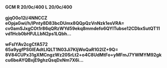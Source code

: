 #### GCM R 20/0c/400 L 20/0c/400
**gjqO0o12i/4NNCCZ**<br/>**eOpjaGwi/h/lPnty8D83bcDUmx8QQpQzVnNzk1esVRA=**<br/>**cv0amSJxgCOt1r86qQRzWYd59ekq8mmdefo6QYlTubse12CDbxSutQT11vd1Hcb0bHPJLLbN2ps1LQbh...**<br/><br/>
**wFslYAv2cgCfA572**<br/>**65a9ygfPSGlEAdtLIQLT1N03Ji7KljWoQaR1G2lZ+9Q=**<br/>**8V84CUPx31gXMCngzWz20SrLt2+o4C8UdMtFo+yMFmJ7YWMYM92gkcu6beAYQBxjE9ghzQsqDxNm7X6i...**